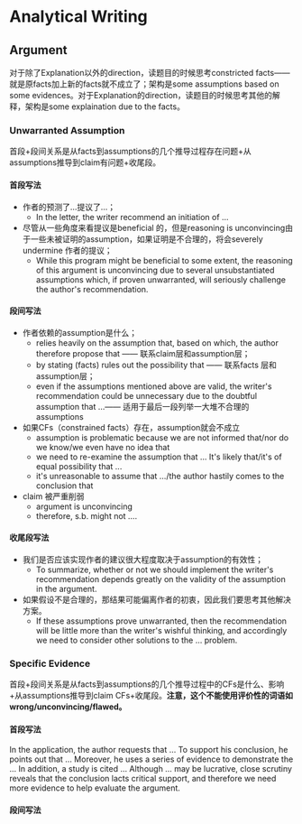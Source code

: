 # Analytical Writing

## Argument

对于除了Explanation以外的direction，读题目的时候思考constricted facts——就是原facts加上新的facts就不成立了；架构是some assumptions based on some evidences。对于Explanation的direction，读题目的时候思考其他的解释，架构是some explaination due to the facts。

### Unwarranted Assumption

首段+段间关系是从facts到assumptions的几个推导过程存在问题+从assumptions推导到claim有问题+收尾段。

#### 首段写法

- 作者的预测了…提议了...；
  - In the letter, the writer recommend an initiation of …
- 尽管从一些角度来看提议是beneficial 的，但是reasoning is unconvincing由于一些未被证明的assumption，如果证明是不合理的，将会severely undermine 作者的提议；
  - While this program might be beneficial to some extent, the reasoning of this argument is unconvincing due to several unsubstantiated assumptions which, if proven unwarranted, will seriously challenge the author's recommendation.

#### 段间写法

- 作者依赖的assumption是什么；
  - relies heavily on the assumption that, based on which, the author therefore propose that —— 联系claim层和assumption层；
  - by stating (facts) rules out the possibility that —— 联系facts 层和assumption层；
  - even if the assumptions mentioned above are valid, the writer's recommendation could be unnecessary due to the doubtful assumption that …—— 适用于最后一段列举一大堆不合理的assumptions
- 如果CFs（constrained facts）存在，assumption就会不成立
  - assumption is problematic because we are not informed that/nor do we know/we even have no idea that
  - we need to re-examine the assumption that … It's likely that/it's of equal possibility that ...
  - it's unreasonable to assume that …/the author hastily comes to the conclusion that  
- claim 被严重削弱
  - argument is unconvincing 
  - therefore, s.b. might not ….

#### 收尾段写法

- 我们是否应该实现作者的建议很大程度取决于assumption的有效性；
  - To summarize, whether or not we should implement the writer's recommendation depends greatly  on the validity of the assumption in the argument.
- 如果假设不是合理的，那结果可能偏离作者的初衷，因此我们要思考其他解决方案。
  - If these assumptions prove unwarranted, then the recommendation will be little more than the writer's wishful thinking, and accordingly we need to consider other solutions to the … problem.

### Specific Evidence

首段+段间关系是从facts到assumptions的几个推导过程中的CFs是什么、影响+从assumptions推导到claim CFs+收尾段。**注意，这个不能使用评价性的词语如wrong/unconvincing/flawed。**

#### 首段写法

In the application, the author requests that … To support his conclusion, he points out that … Moreover, he uses a series of evidence to demonstrate the … In addition, a study is cited … Although … may be lucrative, close scrutiny reveals that the conclusion lacts critical support, and therefore we need more evidence to help evaluate the argument.

#### 段间写法



